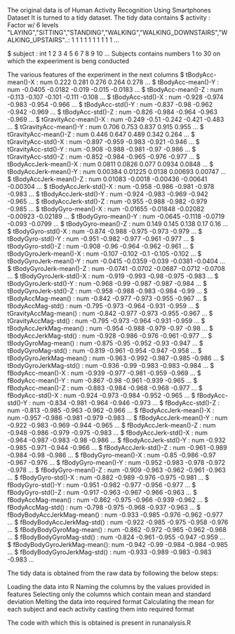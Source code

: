 The original data is of Human Activity Recognition Using Smartphones Dataset
It is turned to a tidy dataset.
The tidy data contains
 $ activity                   : Factor w/ 6 levels "LAYING","SITTING","STANDING","WALKING","WALKING_DOWNSTAIRS","WALKING_UPSTAIRS"..: 1 1 1 1 1 1 1 1 1 1 ...

 $ subject                    : int  1 2 3 4 5 6 7 8 9 10 ...
        Subjects contains numbers 1 to 30 on which the expeeriment is beng conducted


The various features of the experiment in the next columns
 $ tBodyAcc-mean()-X          : num  0.222 0.281 0.276 0.264 0.278 ...
 $ tBodyAcc-mean()-Y          : num  -0.0405 -0.0182 -0.019 -0.015 -0.0183 ...
 $ tBodyAcc-mean()-Z          : num  -0.113 -0.107 -0.101 -0.111 -0.108 ...
 $ tBodyAcc-std()-X           : num  -0.928 -0.974 -0.983 -0.954 -0.966 ...
 $ tBodyAcc-std()-Y           : num  -0.837 -0.98 -0.962 -0.942 -0.969 ...
 $ tBodyAcc-std()-Z           : num  -0.826 -0.984 -0.964 -0.963 -0.969 ...
 $ tGravityAcc-mean()-X       : num  -0.249 -0.51 -0.242 -0.421 -0.483 ...
 $ tGravityAcc-mean()-Y       : num  0.706 0.753 0.837 0.915 0.955 ...
 $ tGravityAcc-mean()-Z       : num  0.446 0.647 0.489 0.342 0.264 ...
 $ tGravityAcc-std()-X        : num  -0.897 -0.959 -0.983 -0.921 -0.946 ...
 $ tGravityAcc-std()-Y        : num  -0.908 -0.988 -0.981 -0.97 -0.986 ...
 $ tGravityAcc-std()-Z        : num  -0.852 -0.984 -0.965 -0.976 -0.977 ...
 $ tBodyAccJerk-mean()-X      : num  0.0811 0.0826 0.077 0.0934 0.0848 ...
 $ tBodyAccJerk-mean()-Y      : num  0.00384 0.01225 0.0138 0.00693 0.00747 ...
 $ tBodyAccJerk-mean()-Z      : num  0.01083 -0.0018 -0.00436 -0.00641 -0.00304 ...
 $ tBodyAccJerk-std()-X       : num  -0.958 -0.986 -0.981 -0.978 -0.983 ...
 $ tBodyAccJerk-std()-Y       : num  -0.924 -0.983 -0.969 -0.942 -0.965 ...
 $ tBodyAccJerk-std()-Z       : num  -0.955 -0.988 -0.982 -0.979 -0.985 ...
 $ tBodyGyro-mean()-X         : num  -0.01655 -0.01848 -0.02082 -0.00923 -0.02189 ...
 $ tBodyGyro-mean()-Y         : num  -0.0645 -0.1118 -0.0719 -0.093 -0.0799 ...
 $ tBodyGyro-mean()-Z         : num  0.149 0.145 0.138 0.17 0.16 ...
 $ tBodyGyro-std()-X          : num  -0.874 -0.988 -0.975 -0.973 -0.979 ...
 $ tBodyGyro-std()-Y          : num  -0.951 -0.982 -0.977 -0.961 -0.977 ...
 $ tBodyGyro-std()-Z          : num  -0.908 -0.96 -0.964 -0.962 -0.961 ...
 $ tBodyGyroJerk-mean()-X     : num  -0.107 -0.102 -0.1 -0.105 -0.102 ...
 $ tBodyGyroJerk-mean()-Y     : num  -0.0415 -0.0359 -0.039 -0.0381 -0.0404 ...
 $ tBodyGyroJerk-mean()-Z     : num  -0.0741 -0.0702 -0.0687 -0.0712 -0.0708 ...
 $ tBodyGyroJerk-std()-X      : num  -0.919 -0.993 -0.98 -0.975 -0.983 ...
 $ tBodyGyroJerk-std()-Y      : num  -0.968 -0.99 -0.987 -0.987 -0.984 ...
 $ tBodyGyroJerk-std()-Z      : num  -0.958 -0.988 -0.983 -0.984 -0.99 ...
 $ tBodyAccMag-mean()         : num  -0.842 -0.977 -0.973 -0.955 -0.967 ...
 $ tBodyAccMag-std()          : num  -0.795 -0.973 -0.964 -0.931 -0.959 ...
 $ tGravityAccMag-mean()      : num  -0.842 -0.977 -0.973 -0.955 -0.967 ...
 $ tGravityAccMag-std()       : num  -0.795 -0.973 -0.964 -0.931 -0.959 ...
 $ tBodyAccJerkMag-mean()     : num  -0.954 -0.988 -0.979 -0.97 -0.98 ...
 $ tBodyAccJerkMag-std()      : num  -0.928 -0.986 -0.976 -0.961 -0.977 ...
 $ tBodyGyroMag-mean()        : num  -0.875 -0.95 -0.952 -0.93 -0.947 ...
 $ tBodyGyroMag-std()         : num  -0.819 -0.961 -0.954 -0.947 -0.958 ...
 $ tBodyGyroJerkMag-mean()    : num  -0.963 -0.992 -0.987 -0.985 -0.986 ...
 $ tBodyGyroJerkMag-std()     : num  -0.936 -0.99 -0.983 -0.983 -0.984 ...
 $ fBodyAcc-mean()-X          : num  -0.939 -0.977 -0.981 -0.959 -0.969 ...
 $ fBodyAcc-mean()-Y          : num  -0.867 -0.98 -0.961 -0.939 -0.965 ...
 $ fBodyAcc-mean()-Z          : num  -0.883 -0.984 -0.968 -0.968 -0.977 ...
 $ fBodyAcc-std()-X           : num  -0.924 -0.973 -0.984 -0.952 -0.965 ...
 $ fBodyAcc-std()-Y           : num  -0.834 -0.981 -0.964 -0.946 -0.973 ...
 $ fBodyAcc-std()-Z           : num  -0.813 -0.985 -0.963 -0.962 -0.966 ...
 $ fBodyAccJerk-mean()-X      : num  -0.957 -0.986 -0.981 -0.979 -0.983 ...
 $ fBodyAccJerk-mean()-Y      : num  -0.922 -0.983 -0.969 -0.944 -0.965 ...
 $ fBodyAccJerk-mean()-Z      : num  -0.948 -0.986 -0.979 -0.975 -0.983 ...
 $ fBodyAccJerk-std()-X       : num  -0.964 -0.987 -0.983 -0.98 -0.986 ...
 $ fBodyAccJerk-std()-Y       : num  -0.932 -0.985 -0.971 -0.944 -0.966 ...
 $ fBodyAccJerk-std()-Z       : num  -0.961 -0.989 -0.984 -0.98 -0.986 ...
 $ fBodyGyro-mean()-X         : num  -0.85 -0.986 -0.97 -0.967 -0.976 ...
 $ fBodyGyro-mean()-Y         : num  -0.952 -0.983 -0.978 -0.972 -0.978 ...
 $ fBodyGyro-mean()-Z         : num  -0.909 -0.963 -0.962 -0.961 -0.963 ...
 $ fBodyGyro-std()-X          : num  -0.882 -0.989 -0.976 -0.975 -0.981 ...
 $ fBodyGyro-std()-Y          : num  -0.951 -0.982 -0.977 -0.956 -0.977 ...
 $ fBodyGyro-std()-Z          : num  -0.917 -0.963 -0.967 -0.966 -0.963 ...
 $ fBodyAccMag-mean()         : num  -0.862 -0.975 -0.966 -0.939 -0.962 ...
 $ fBodyAccMag-std()          : num  -0.798 -0.975 -0.968 -0.937 -0.963 ...
 $ fBodyBodyAccJerkMag-mean() : num  -0.933 -0.985 -0.976 -0.962 -0.977 ...
 $ fBodyBodyAccJerkMag-std()  : num  -0.922 -0.985 -0.975 -0.958 -0.976 ...
 $ fBodyBodyGyroMag-mean()    : num  -0.862 -0.972 -0.965 -0.962 -0.968 ...
 $ fBodyBodyGyroMag-std()     : num  -0.824 -0.961 -0.955 -0.947 -0.959 ...
 $ fBodyBodyGyroJerkMag-mean(): num  -0.942 -0.99 -0.984 -0.984 -0.985 ...
 $ fBodyBodyGyroJerkMag-std() : num  -0.933 -0.989 -0.983 -0.983 -0.983 ...

The tidy data is obtained from the raw data by following the below steps:

Loading the data into R
Naming the columns by the values provided in features
Selecting only the columns which contain mean and standard deviation
Melting the data into required format 
Calculating the mean for each subject and each activity
casting them into required format


The code with which this is obtained is present in runanalysis.R

